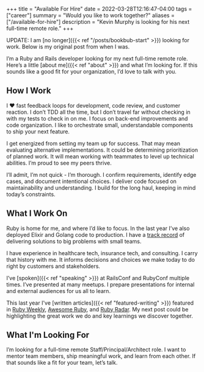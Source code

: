 +++
title = "Available For Hire"
date = 2022-03-28T12:16:47-04:00
tags = ["career"]
summary = "Would you like to work together?"
aliases = ["/available-for-hire"]
description = "Kevin Murphy is looking for his next full-time remote role."
+++

UPDATE: I am [no longer]({{< ref "/posts/bookbub-start" >}}) looking for work. Below is my original post from when I was.

I’m a Ruby and Rails developer looking for my next full-time remote role. Here’s a little [about me]({{< ref "about" >}}) and what I’m looking for. If this sounds like a good fit for your organization, I’d love to talk with you.

## How I Work

I ❤️ fast feedback loops for development, code review, and customer reaction. I don’t TDD all the time, but I don’t travel far without checking in with my tests to check in on me. I focus on back-end improvements and code organization. I like to orchestrate small, understandable components to ship your next feature.

I get energized from setting my team up for success. That may mean evaluating alternative implementations. It could be determining prioritization of planned work. It will mean working with teammates to level up technical abilities. I’m proud to see my peers thrive.

I’ll admit, I’m not quick - I’m thorough. I confirm requirements, identify edge cases, and document intentional choices. I deliver code focused on maintainability and understanding. I build for the long haul, keeping in mind today’s constraints.

## What I Work On

Ruby is home for me, and where I’d like to focus. In the last year I’ve also deployed Elixir and Golang code to production. I have a [track record](https://www.linkedin.com/in/kevinmurphydev/) of delivering solutions to big problems with small teams.

I have experience in healthcare tech, insurance tech, and consulting. I carry that history with me. It informs decisions and choices we make today to do right by customers and stakeholders.

I’ve [spoken]({{< ref "speaking" >}}) at RailsConf and RubyConf multiple times. I’ve presented at many meetups. I prepare presentations for internal and external audiences for us all to learn.

This last year I've [written articles]({{< ref "featured-writing" >}}) featured in [Ruby Weekly](https://rubyweekly.com/), [Awesome Ruby](https://ruby.libhunt.com/), and [Ruby Radar](https://rubyradar.dev/). My next post could be highlighting the great work we do and key learnings we discover together.

## What I'm Looking For

I’m looking for a full-time remote Staff/Principal/Architect role. I want to mentor team members, ship meaningful work, and learn from each other. If that sounds like a fit for your team, let’s talk.
